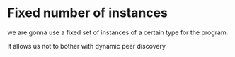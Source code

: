 Fixed number of instances
=========================

we are gonna use a fixed set of instances of a certain type for the program.

It allows us not to bother with dynamic peer discovery
